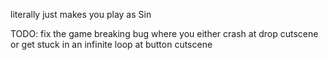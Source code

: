 literally just makes you play as Sin

TODO: fix the game breaking bug where you either crash at drop cutscene or get stuck in an infinite loop at button cutscene
